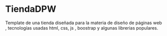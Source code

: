 # TiendaDPW
Template de una tienda diseñada para la materia de diseño de páginas web , tecnologías usadas html, css, js , boostrap y algunas librerias populares.

